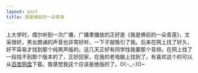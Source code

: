 ```yaml
---
layout: post
title: 我是佛前的一朵青莲
---
```


上大学时，偶尔听到一次广播，广播里播放的正好是《我是佛前的一朵青莲》，文采很好，男女朗诵的声音也非常好听，一下子就吸引了我。后来在网上找了好久，好不容易才找到那个纯男声版的。这几天正好有同学找我要那个音频。在网上找了一段找不到那个版本的了，正好回家，在我的老电脑上找到了。有喜欢这个的可以从[百度网盘](http://pan.baidu.com/s/1sjwkAfj)下载。我感觉我这个应该是绝版的了。O(∩_∩)O~